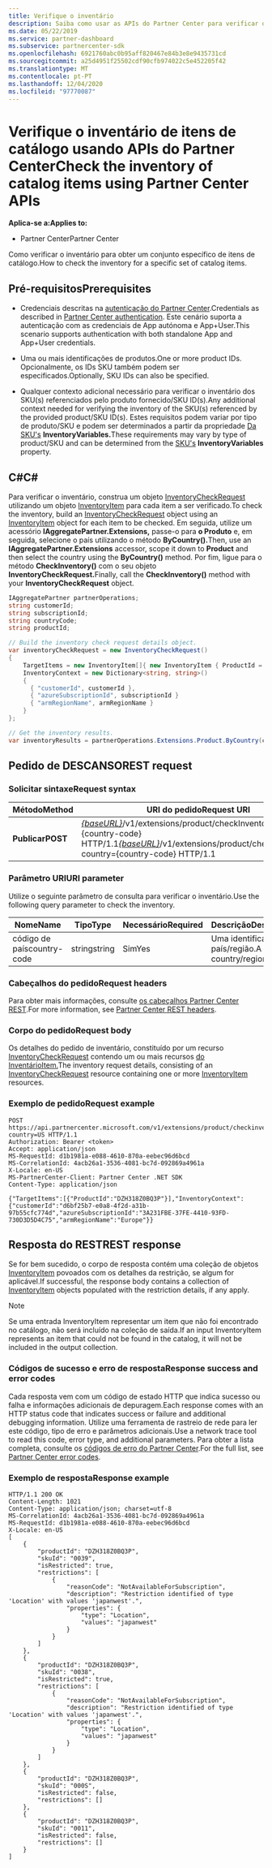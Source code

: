 ```yaml
---
title: Verifique o inventário
description: Saiba como usar as APIs do Partner Center para verificar o inventário para obter um conjunto específico de itens de catálogo. Pode fazê-lo para identificar os produtos de um cliente ou SKUs.
ms.date: 05/22/2019
ms.service: partner-dashboard
ms.subservice: partnercenter-sdk
ms.openlocfilehash: 6921760abc0b95aff820467e84b3e8e9435731cd
ms.sourcegitcommit: a25d4951f25502cdf90cfb974022c5e452205f42
ms.translationtype: MT
ms.contentlocale: pt-PT
ms.lasthandoff: 12/04/2020
ms.locfileid: "97770087"
---
```

# <a name="check-the-inventory-of-catalog-items-using-partner-center-apis"></a><span data-ttu-id="18ca4-104">Verifique o inventário de itens de catálogo usando APIs do Partner Center</span><span class="sxs-lookup"><span data-stu-id="18ca4-104">Check the inventory of catalog items using Partner Center APIs</span></span>

<span data-ttu-id="18ca4-105">**Aplica-se a:**</span><span class="sxs-lookup"><span data-stu-id="18ca4-105">**Applies to:**</span></span>

- <span data-ttu-id="18ca4-106">Partner Center</span><span class="sxs-lookup"><span data-stu-id="18ca4-106">Partner Center</span></span>

<span data-ttu-id="18ca4-107">Como verificar o inventário para obter um conjunto específico de itens de catálogo.</span><span class="sxs-lookup"><span data-stu-id="18ca4-107">How to check the inventory for a specific set of catalog items.</span></span>

## <a name="prerequisites"></a><span data-ttu-id="18ca4-108">Pré-requisitos</span><span class="sxs-lookup"><span data-stu-id="18ca4-108">Prerequisites</span></span>

- <span data-ttu-id="18ca4-109">Credenciais descritas na [autenticação do Partner Center](partner-center-authentication.md).</span><span class="sxs-lookup"><span data-stu-id="18ca4-109">Credentials as described in [Partner Center authentication](partner-center-authentication.md).</span></span> <span data-ttu-id="18ca4-110">Este cenário suporta a autenticação com as credenciais de App autónoma e App+User.</span><span class="sxs-lookup"><span data-stu-id="18ca4-110">This scenario supports authentication with both standalone App and App+User credentials.</span></span>

- <span data-ttu-id="18ca4-111">Uma ou mais identificações de produtos.</span><span class="sxs-lookup"><span data-stu-id="18ca4-111">One or more product IDs.</span></span> <span data-ttu-id="18ca4-112">Opcionalmente, os IDs SKU também podem ser especificados.</span><span class="sxs-lookup"><span data-stu-id="18ca4-112">Optionally, SKU IDs can also be specified.</span></span>

- <span data-ttu-id="18ca4-113">Qualquer contexto adicional necessário para verificar o inventário dos SKU(s) referenciados pelo produto fornecido/SKU ID(s).</span><span class="sxs-lookup"><span data-stu-id="18ca4-113">Any additional context needed for verifying the inventory of the SKU(s) referenced by the provided product/SKU ID(s).</span></span> <span data-ttu-id="18ca4-114">Estes requisitos podem variar por tipo de produto/SKU e podem ser determinados a partir da propriedade [Da SKU's](product-resources.md#sku) **InventoryVariables.**</span><span class="sxs-lookup"><span data-stu-id="18ca4-114">These requirements may vary by type of product/SKU and can be determined from the [SKU's](product-resources.md#sku) **InventoryVariables** property.</span></span>

## <a name="c"></a><span data-ttu-id="18ca4-115">C\#</span><span class="sxs-lookup"><span data-stu-id="18ca4-115">C\#</span></span>

<span data-ttu-id="18ca4-116">Para verificar o inventário, construa um objeto [InventoryCheckRequest](product-resources.md#inventorycheckrequest) utilizando um objeto [InventoryItem](product-resources.md#inventoryitem) para cada item a ser verificado.</span><span class="sxs-lookup"><span data-stu-id="18ca4-116">To check the inventory, build an [InventoryCheckRequest](product-resources.md#inventorycheckrequest) object using an [InventoryItem](product-resources.md#inventoryitem) object for each item to be checked.</span></span> <span data-ttu-id="18ca4-117">Em seguida, utilize um acessório **IAggregatePartner.Extensions,** passe-o para **o Produto** e, em seguida, selecione o país utilizando o método **ByCountry().**</span><span class="sxs-lookup"><span data-stu-id="18ca4-117">Then, use an **IAggregatePartner.Extensions** accessor, scope it down to **Product** and then select the country using the **ByCountry()** method.</span></span> <span data-ttu-id="18ca4-118">Por fim, ligue para o método **CheckInventory()** com o seu objeto **InventoryCheckRequest.**</span><span class="sxs-lookup"><span data-stu-id="18ca4-118">Finally, call the **CheckInventory()** method with your **InventoryCheckRequest** object.</span></span>

``` csharp
IAggregatePartner partnerOperations;
string customerId;
string subscriptionId;
string countryCode;
string productId;

// Build the inventory check request details object.
var inventoryCheckRequest = new InventoryCheckRequest()
{
    TargetItems = new InventoryItem[]{ new InventoryItem { ProductId = productId } },
    InventoryContext = new Dictionary<string, string>()
    {
      { "customerId", customerId },
      { "azureSubscriptionId", subscriptionId }
      { "armRegionName", armRegionName }
    }
};

// Get the inventory results.
var inventoryResults = partnerOperations.Extensions.Product.ByCountry(countryCode).CheckInventory(inventoryCheckRequest);
```

## <a name="rest-request"></a><span data-ttu-id="18ca4-119">Pedido de DESCANSO</span><span class="sxs-lookup"><span data-stu-id="18ca4-119">REST request</span></span>

### <a name="request-syntax"></a><span data-ttu-id="18ca4-120">Solicitar sintaxe</span><span class="sxs-lookup"><span data-stu-id="18ca4-120">Request syntax</span></span>

| <span data-ttu-id="18ca4-121">Método</span><span class="sxs-lookup"><span data-stu-id="18ca4-121">Method</span></span>   | <span data-ttu-id="18ca4-122">URI do pedido</span><span class="sxs-lookup"><span data-stu-id="18ca4-122">Request URI</span></span>                                                                                                                              |
|----------|------------------------------------------------------------------------------------------------------------------------------------------|
| <span data-ttu-id="18ca4-123">**Publicar**</span><span class="sxs-lookup"><span data-stu-id="18ca4-123">**POST**</span></span> | <span data-ttu-id="18ca4-124">[*{baseURL}*](partner-center-rest-urls.md)/v1/extensions/product/checkInventory?country={country-code} HTTP/1.1</span><span class="sxs-lookup"><span data-stu-id="18ca4-124">[*{baseURL}*](partner-center-rest-urls.md)/v1/extensions/product/checkInventory?country={country-code} HTTP/1.1</span></span>                        |

### <a name="uri-parameter"></a><span data-ttu-id="18ca4-125">Parâmetro URI</span><span class="sxs-lookup"><span data-stu-id="18ca4-125">URI parameter</span></span>

<span data-ttu-id="18ca4-126">Utilize o seguinte parâmetro de consulta para verificar o inventário.</span><span class="sxs-lookup"><span data-stu-id="18ca4-126">Use the following query parameter to check the inventory.</span></span>

| <span data-ttu-id="18ca4-127">Nome</span><span class="sxs-lookup"><span data-stu-id="18ca4-127">Name</span></span>                   | <span data-ttu-id="18ca4-128">Tipo</span><span class="sxs-lookup"><span data-stu-id="18ca4-128">Type</span></span>     | <span data-ttu-id="18ca4-129">Necessário</span><span class="sxs-lookup"><span data-stu-id="18ca4-129">Required</span></span> | <span data-ttu-id="18ca4-130">Descrição</span><span class="sxs-lookup"><span data-stu-id="18ca4-130">Description</span></span>                                                     |
|------------------------|----------|----------|-----------------------------------------------------------------|
| <span data-ttu-id="18ca4-131">código de país</span><span class="sxs-lookup"><span data-stu-id="18ca4-131">country-code</span></span>           | <span data-ttu-id="18ca4-132">string</span><span class="sxs-lookup"><span data-stu-id="18ca4-132">string</span></span>   | <span data-ttu-id="18ca4-133">Sim</span><span class="sxs-lookup"><span data-stu-id="18ca4-133">Yes</span></span>      | <span data-ttu-id="18ca4-134">Uma identificação país/região.</span><span class="sxs-lookup"><span data-stu-id="18ca4-134">A country/region ID.</span></span>                                            |

### <a name="request-headers"></a><span data-ttu-id="18ca4-135">Cabeçalhos do pedido</span><span class="sxs-lookup"><span data-stu-id="18ca4-135">Request headers</span></span>

<span data-ttu-id="18ca4-136">Para obter mais informações, consulte [os cabeçalhos Partner Center REST](headers.md).</span><span class="sxs-lookup"><span data-stu-id="18ca4-136">For more information, see [Partner Center REST headers](headers.md).</span></span>

### <a name="request-body"></a><span data-ttu-id="18ca4-137">Corpo do pedido</span><span class="sxs-lookup"><span data-stu-id="18ca4-137">Request body</span></span>

<span data-ttu-id="18ca4-138">Os detalhes do pedido de inventário, constituído por um recurso [InventoryCheckRequest](product-resources.md#inventorycheckrequest) contendo um ou mais recursos [do InventárioItem.](product-resources.md#inventoryitem)</span><span class="sxs-lookup"><span data-stu-id="18ca4-138">The inventory request details, consisting of an [InventoryCheckRequest](product-resources.md#inventorycheckrequest) resource containing one or more [InventoryItem](product-resources.md#inventoryitem) resources.</span></span>

### <a name="request-example"></a><span data-ttu-id="18ca4-139">Exemplo de pedido</span><span class="sxs-lookup"><span data-stu-id="18ca4-139">Request example</span></span>

```http
POST https://api.partnercenter.microsoft.com/v1/extensions/product/checkinventory?country=US HTTP/1.1
Authorization: Bearer <token>
Accept: application/json
MS-RequestId: d1b1981a-e088-4610-870a-eebec96d6bcd
MS-CorrelationId: 4acb26a1-3536-4081-bc7d-092869a4961a
X-Locale: en-US
MS-PartnerCenter-Client: Partner Center .NET SDK
Content-Type: application/json

{"TargetItems":[{"ProductId":"DZH318Z0BQ3P"}],"InventoryContext":{"customerId":"d6bf25b7-e0a8-4f2d-a31b-97b55cfc774d","azureSubscriptionId":"3A231FBE-37FE-4410-93FD-730D3D5D4C75","armRegionName":"Europe"}}
```

## <a name="rest-response"></a><span data-ttu-id="18ca4-140">Resposta do REST</span><span class="sxs-lookup"><span data-stu-id="18ca4-140">REST response</span></span>

<span data-ttu-id="18ca4-141">Se for bem sucedido, o corpo de resposta contém uma coleção de objetos [InventoryItem](product-resources.md#inventoryitem) povoados com os detalhes da restrição, se algum for aplicável.</span><span class="sxs-lookup"><span data-stu-id="18ca4-141">If successful, the response body contains a collection of [InventoryItem](product-resources.md#inventoryitem) objects populated with the restriction details, if any apply.</span></span>

>[!NOTE]
><span data-ttu-id="18ca4-142">Se uma entrada InventoryItem representar um item que não foi encontrado no catálogo, não será incluído na coleção de saída.</span><span class="sxs-lookup"><span data-stu-id="18ca4-142">If an input InventoryItem represents an item that could not be found in the catalog, it will not be included in the output collection.</span></span>

### <a name="response-success-and-error-codes"></a><span data-ttu-id="18ca4-143">Códigos de sucesso e erro de resposta</span><span class="sxs-lookup"><span data-stu-id="18ca4-143">Response success and error codes</span></span>

<span data-ttu-id="18ca4-144">Cada resposta vem com um código de estado HTTP que indica sucesso ou falha e informações adicionais de depuragem.</span><span class="sxs-lookup"><span data-stu-id="18ca4-144">Each response comes with an HTTP status code that indicates success or failure and additional debugging information.</span></span> <span data-ttu-id="18ca4-145">Utilize uma ferramenta de rastreio de rede para ler este código, tipo de erro e parâmetros adicionais.</span><span class="sxs-lookup"><span data-stu-id="18ca4-145">Use a network trace tool to read this code, error type, and additional parameters.</span></span> <span data-ttu-id="18ca4-146">Para obter a lista completa, consulte os [códigos de erro do Partner Center](error-codes.md).</span><span class="sxs-lookup"><span data-stu-id="18ca4-146">For the full list, see [Partner Center error codes](error-codes.md).</span></span>

### <a name="response-example"></a><span data-ttu-id="18ca4-147">Exemplo de resposta</span><span class="sxs-lookup"><span data-stu-id="18ca4-147">Response example</span></span>

```http
HTTP/1.1 200 OK
Content-Length: 1021
Content-Type: application/json; charset=utf-8
MS-CorrelationId: 4acb26a1-3536-4081-bc7d-092869a4961a
MS-RequestId: d1b1981a-e088-4610-870a-eebec96d6bcd
X-Locale: en-US
[
    {
        "productId": "DZH318Z0BQ3P",
        "skuId": "0039",
        "isRestricted": true,
        "restrictions": [
            {
                "reasonCode": "NotAvailableForSubscription",
                "description": "Restriction identified of type 'Location' with values 'japanwest'.",
                "properties": {
                    "type": "Location",
                    "values": "japanwest"
                }
            }
        ]
    },
    {
        "productId": "DZH318Z0BQ3P",
        "skuId": "0038",
        "isRestricted": true,
        "restrictions": [
            {
                "reasonCode": "NotAvailableForSubscription",
                "description": "Restriction identified of type 'Location' with values 'japanwest'.",
                "properties": {
                    "type": "Location",
                    "values": "japanwest"
                }
            }
        ]
    },
    {
        "productId": "DZH318Z0BQ3P",
        "skuId": "000S",
        "isRestricted": false,
        "restrictions": []
    },
    {
        "productId": "DZH318Z0BQ3P",
        "skuId": "0011",
        "isRestricted": false,
        "restrictions": []
    }
]
```
